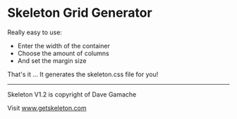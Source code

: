 # Skeleton Grid Generator

Really easy to use:

 * Enter the width of the container
 * Choose the amount of columns
 * And set the margin size


That's it ... It generates the skeleton.css file for you!

---

Skeleton V1.2 is copyright of Dave Gamache

Visit www.getskeleton.com